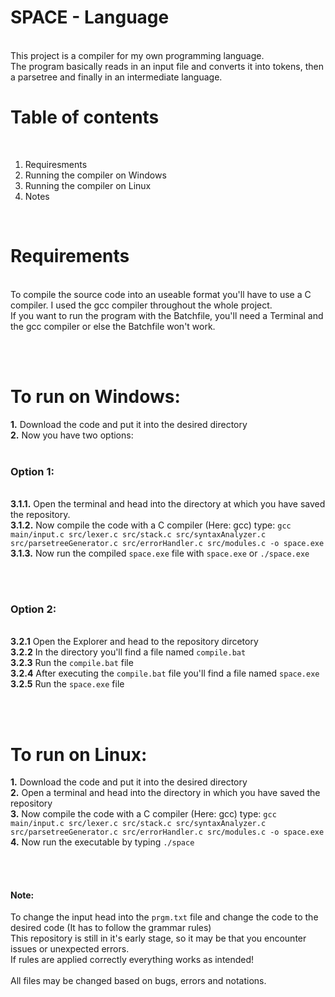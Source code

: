 <h1>SPACE - Language</h1><br>
This project is a compiler for my own programming language.<br>
The program basically reads in an input file and converts it into tokens, then a parsetree and finally in an intermediate language.<br>

<h1>Table of contents</h1><br>
<ol>
  <li>Requiresments</li>
  <li>Running the compiler on Windows</li>
  <li>Running the compiler on Linux</li>
  <li>Notes</li>
</ol>

<br>

<h1>Requirements</h1><br>
To compile the source code into an useable format you'll have to use a C compiler.
I used the gcc compiler throughout the whole project.<br>
If you want to run the program with the Batchfile, you'll need a Terminal and the gcc compiler or else the Batchfile won't work.

<br><br>

<h1>To run on Windows:</h1>
<b>1.</b> Download the code and put it into the desired directory<br>
<b>2.</b> Now you have two options:<br><br>
<b><h3>Option 1:</h3></b><br>
<b>3.1.1.</b> Open the terminal and head into the directory at which you have saved the repository.<br>
<b>3.1.2.</b> Now compile the code with a C compiler (Here: gcc) type: <code>gcc main/input.c src/lexer.c src/stack.c src/syntaxAnalyzer.c src/parsetreeGenerator.c src/errorHandler.c src/modules.c -o space.exe</code><br>
<b>3.1.3.</b> Now run the compiled <code>space.exe</code> file with <code>space.exe</code> or <code>./space.exe</code>

<br><br>

<b><h3>Option 2:</h3></b><br>
<b>3.2.1</b> Open the Explorer and head to the repository dircetory<br>
<b>3.2.2</b> In the directory you'll find a file named <code>compile.bat</code><br>
<b>3.2.3</b> Run the <code>compile.bat</code> file<br>
<b>3.2.4</b> After executing the <code>compile.bat</code> file you'll find a file named <code>space.exe</code><br>
<b>3.2.5</b> Run the <code>space.exe</code> file

<br><br>

<h1>To run on Linux:</h1>
<b>1.</b> Download the code and put it into the desired directory<br>
<b>2.</b> Open a terminal and head into the directory in which you have saved the repository<br>
<b>3.</b> Now compile the code with a C compiler (Here: gcc) type: <code>gcc main/input.c src/lexer.c src/stack.c src/syntaxAnalyzer.c src/parsetreeGenerator.c src/errorHandler.c src/modules.c -o space.exe</code><br>
<b>4.</b> Now run the executable by typing <code>./space</code>

<br><br>

<h4>Note:</h4>
To change the input head into the <code>prgm.txt</code> file and change the code to the desired code (It has to follow the grammar rules)<br>
This repository is still in it's early stage, so it may be that you encounter issues or unexpected errors.<br>
If rules are applied correctly everything works as intended!<br><br>
All files may be changed based on bugs, errors and notations.
